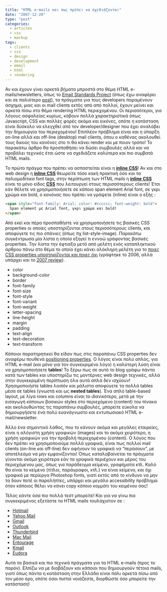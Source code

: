 ```yaml
---
title: "HTML e-mails και πως πρέπει να σχεδιάζονται"
date: "2007-12-20"
type: "post"
categories:
  - articles
  - css
  - markup
tags:
  - clients
  - css
  - design
  - development
  - email
  - html
  - rendering
---
```


Αν και έχουν γίνει αρκετά βήματα μπροστά στο θέμα HTML e-mails/newsletters, όπως το [Email Standards Project](http://www.email-standards.org/ "Email Standards Project") (όπως έχω αναφέρει και σε παλιότερο [post](http://www.tsevdos.com/2007/11/29/email-standards-project/ "Tsevdos.com and Email Standards Project")), τα πράγματα για τους developers παραμένουν άσχημα, μιας και οι mail clients εκτός από από πολλοί, έχουν μείνει και αρκετά πίσω στο θέμα rendering HTML περιεχομένου. Οι περισσότεροι, για λόγους ασφαλείας κυρίως, κόβουν πολλά χαρακτηριστικά όπως Javascript, CSS και πολλές φορές ακόμα και εικόνες, οπότε η κατάσταση είναι δύσκολο να ελεγχθεί από τον developer/designer που έχει αναλάβει την δημιουργία του περιεχομένου! Επιπλέον πρόβλημα είναι και η ύπαρξη on-line αλλά και off-line (desktop) mail clients, όπου ο καθένας ακολουθεί τους δικούς του κανόνες στο τι θα κάνει render και με ποιον τρόπο! Το παρακάτω άρθρο θα προσπαθήσει να δώσει συμβουλές αλλά και να προβάλει τεχνικές έτσι ώστε να σχεδιάζετε καλύτερα και πιο συμβατά HTML mails.

Το πρώτο πράγμα που πρέπει να ασπαστείται είναι η [**inline CSS**](http://www.tizag.com/cssT/inline.php "inline CSS")! Αν και στο web design η [**inline CSS**](http://www.tizag.com/cssT/inline.php "inline CSS") θεωρείτε τόσο κακή πρακτική όσο και τα παλιομοδίτικα font tags, στην περίπτωση των HTML mails η [**inline CSS**](http://www.tizag.com/cssT/inline.php "inline CSS") είναι το μόνο είδος [**CSS**](http://www.w3.org/Style/CSS/ "What is CSS") που λειτουργεί στους περισσότερους clients! Έτσι εάν θέλετε να χρησιμοποιήσετε σε κάποιο span element Arial font, σε γκρι χρώμα και bold, ο κανόνας που πρέπει να γράψετε (inline) είναι ο εξής :

```html
<span style="font-family: Arial; color: #cccccc; font-weight: bold">
  Span element με Arial font, γκρι χρώμα και bold!
</span>
```

Από εκεί και πέρα προσπαθήστε να χρησιμοποιήσετε τις βασικές CSS properties οι οποίες υποστηρίζονται στους περισσότερους clients, και αποφύγετε τις πιο σπάνιες (όπως πχ list-style-image). Παρακάτω συγκέντρωσα μία λίστα η οποία εξηγεί τι εννοώ γράφοντας βασικές properties. Την λίστα την έφτιαξα μετά από μελέτη ενός καταπληκτικού άρθρου πάνω στο θέμα το οποίο έχει κάνει ολόκληρη μελέτη για το [ποιες CSS properties υποστηρίζονται και ποιες όχι](http://www.campaignmonitor.com/blog/archives/2006/03/a_guide_to_css_support_in_emai.html "CSS properties that mail clients support") (γράφτηκε το 2006, αλλά υπάρχει και το [2007 review](http://www.campaignmonitor.com/blog/archives/2007/04/a_guide_to_css_support_in_emai_2.html "CSS properties that mail clients support 2007 edition")).

- color
- background-color
- border
- font-family
- font-size
- font-style
- font-variant
- font-weight
- letter-spacing
- line-height
- margin
- padding
- text-align
- text-decoration
- text-transform

Κάποιοι παρατηρητικοί θα είδαν πως στις παραπάνω CSS properties δεν αναφέρω πουθενά [positioning properties](http://www.w3schools.com/css/css_positioning.asp "Positioning properties"). Ο λόγος είναι πολύ απλός, για HTML e-mail (και μόνο για τον συγκεκριμένο λόγο) η καλύτερη λύση είναι να χρησιμοποιήσετε **tables**! Το ξέρω πως σε αυτό το blog γράφω πάντα κατά των tables και υποστηρίζω τις μοντέρνες web design τεχνικές, αλλά στην συγκεκριμένη περίπτωση όλα αυτά απλά δεν ισχύουν! Χρησιμοποιήστε tables λοιπόν και μάλιστα αποφύγετε τα πολλά tables μέσα σε tables (γνωστά και ως **nested tables**). Ένα απλό table-based layout, με λίγα rows και columns είναι το ιδανικότερο, μετά με την εισαγωγή κάποιων βασικών styles στο περιεχόμενο (content) του πίνακα και ακολουθώντας τις παραπάνω συμβουλές, μπορείτε εύκολα να δημιουργήσετε ένα πολύ ευανάγνωστο και εντυπωσιακό HTML e-mail/newsletter.

Άλλο ένα σημαντικό λάθος, που το κάνουν ακόμα και μεγάλες εταιρείες, είναι η αλόγιστη χρήση γραφικών (images) και το ακόμα χειρότερο, η χρήση γραφικών για την προβολή περιεχομένου (content). Ο λόγος που δεν πρέπει να χρησιμοποιούμε πολλά γραφικά, είναι πως πολλοί mail clients (on-line και off-line) δεν αφήνουν τα γραφικά να &#8220;περάσουν&#8221;, με αποτέλεσμα να μην εμφανίζονται! Όπως καταλαβαίνεται τα πράγματα γίνονται ακόμα χειρότερα εάν τα γραφικά περιέχουν και μέρος του περιεχόμενου μας, όπως για παράδειγμα κείμενο, γραφήματα κτλ. Καλό θα είναι το κείμενο (τίτλοι, παράγραφοι, κτλ.) να είναι κείμενο, και όχι γραφικά με περίεργα Photoshop fonts, γιατί εκτός από το κίνδυνο να μην τα δουν ποτέ οι παραλήπτες, υπάρχει και μεγάλο accessibility πρόβλημα όταν κάποιος θέλει να κάνει copy κάποιο κομμάτι του κειμένου σας!

Τέλος κάντε όσα πιο πολλά τεστ μπορείτε! Και για να γίνω πιο συγκεκριμένος εξετάστε τα HTML mails τουλάχιστον σε :

- [Hotmail](http://www.hotmail.com/ "Hotmail")
- [Yahoo Mail](http://mail.yahoo.com/ "Yahoo Mail")
- [Gmail](http://www.gmail.com/ "Gmail")
- [Outlook](http://www.microsoft.com/outlook/ "Outlook")
- [Thunderbird](http://www.mozilla.com/en-US/thunderbird/ "Thunderbird")
- [Mac Mail](http://www.apple.com/macosx/features/mail.html "Mac Mail")
- [Entourage](http://www.microsoft.com/mac/products/entourage2004/ "Entourage")
- [Kmail](http://kontact.kde.org/kmail/ "Kmail")
- [Eudora](http://www.eudora.com/ "Eudora")

Αυτά τα βασικά και πιο τεχνικά πράγματα για τα HTML e-mails (προς το παρόν). Ελπίζω να με διαβάζουν και κάποιοι που δημιουργούν τέτοια mails, γιατί όπως πάντα η κατάσταση στην Ελλάδα είναι πάλι αρκετά πίσω από τον μέσο όρο, οπότε όσοι πιστοί νοιάζεστε, διορθώστε όσο μπορείτε την κατάσταση!
